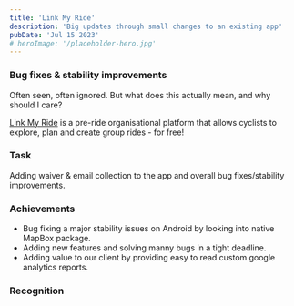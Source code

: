 ```yaml
---
title: 'Link My Ride'
description: 'Big updates through small changes to an existing app'
pubDate: 'Jul 15 2023'
# heroImage: '/placeholder-hero.jpg'
---
```


### Bug fixes & stability improvements

Often seen, often ignored. But what does this actually mean, and why should I care?

[Link My Ride](https://linkmyride.com/) is a pre-ride organisational platform that allows cyclists to explore, plan and create group rides - for free! 

### Task

Adding waiver & email collection to the app and overall bug fixes/stability improvements.

### Achievements

- Bug fixing a major stability issues on Android by looking into native MapBox package.
- Adding new features and solving manny bugs in a tight deadline.
- Adding value to our client by providing easy to read custom google analytics reports.

### Recognition
